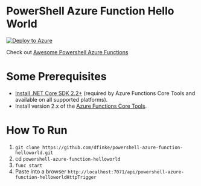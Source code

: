 # PowerShell Azure Function Hello World

[![Deploy to Azure](https://azuredeploy.net/deploybutton.svg)](https://azuredeploy.net/?repository=https://github.com/dfinke/powershell-azure-function-helloworld/tree/master)

Check out [Awesome Powershell Azure Functions](https://github.com/dfinke/awesome-powershell-azure-functions)

# Some Prerequisites

- [Install .NET Core SDK 2.2+](https://dotnet.microsoft.com/download) (required by Azure Functions Core Tools and available on all supported platforms).
- Install version 2.x of the [Azure Functions Core Tools](https://docs.microsoft.com/en-us/azure/azure-functions/functions-run-local#v2).

# How To Run

1. `git clone https://github.com/dfinke/powershell-azure-function-helloworld.git`
1. cd `powershell-azure-function-helloworld`
1. `func start`
1. Paste into a browser `http://localhost:7071/api/powershell-azure-function-helloworldHttpTrigger`